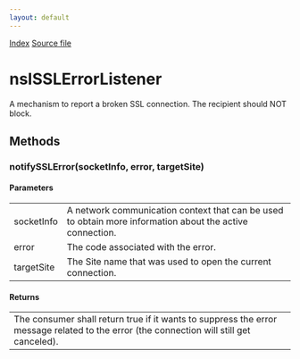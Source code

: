 ```yaml
---
layout: default
---
```

<div id='links'><a href="../index.html">Index</a>
<a href="http://dxr.mozilla.org/mozilla-central/source/security/manager/ssl/public/nsISSLErrorListener.idl">Source file</a>
</div>

# nsISSLErrorListener #
  
A mechanism to report a broken SSL connection. The recipient should NOT block.  
  

## Methods ##

### notifySSLError(socketInfo, error, targetSite) ###
  
  
  

#### Parameters ####

<table>

<tr>
<td>socketInfo</td>
<td>A network communication context that can be used to obtain more information  
                   about the active connection.  
</td>
</tr>

<tr>
<td>error</td>
<td>The code associated with the error.  
</td>
</tr>

<tr>
<td>targetSite</td>
<td>The Site name that was used to open the current connection.  
</td>
</tr>

</table>

#### Returns ####

<table>

<tr>
<td>The consumer shall return true if it wants to suppress the error message  
         related to the error (the connection will still get canceled).  
</td>
</tr>

</table>
